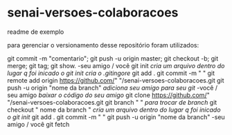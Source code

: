 # senai-versoes-colaboracoes

readme de exemplo

para gerenciar o versionamento desse repositório foram utilizados:


git commit -m "comentario";
git push -u origin master;
git checkout -b;
git merge;
git tag;
git show.
-seu amigo / você
git init
*cria um arquivo dentro do lugar q foi inicado o git init*
*cria o .gitingore*
git add .
git commit -m " "
git remote add origin https://github.com/" "/senai-versoes-colaboracoes.git
git push -u origin "nome da branch"
*adiciona seu amigo para seu git*
-você / seu amigo
*baixar o código do seu amigo*
git clone https://github.com/" "/senai-versoes-colaboracoes.git
git branch " "
*para trocar de branch*
git checkout " nome da branch "
*cria um arquivo dentro do lugar q foi inicado o git init*
git add .
git commit -m " "
git push -u origin "nome da branch"
-seu amigo / você
git fetch
